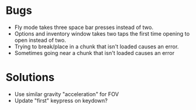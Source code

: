 # Bugs
- Fly mode takes three space bar presses instead of two.
- Options and inventory window takes two taps the first time opening to open instead of two.
- Trying to break/place in a chunk that isn't loaded causes an error.
- Sometimes going near a chunk that isn't loaded causes an error 

# Solutions
- Use similar gravity "acceleration" for FOV
- Update "first" keypress on keydown?